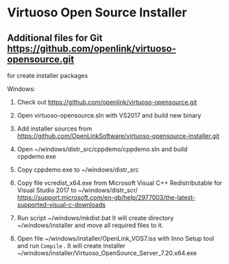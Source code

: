 # Virtuoso Open Source Installer

## Additional files for Git https://github.com/openlink/virtuoso-opensource.git
for create installer packages

Windows:

1. Check out https://github.com/openlink/virtuoso-opensource.git

2. Open virtuoso-opensource.sln with VS2017 and build new binary

3. Add installer sources from https://github.com/OpenLinkSoftware/virtuoso-opensource-installer.git

4. Open ~/windows/distr_src/cppdemo/cppdemo.sln and build cppdemo.exe

5. Copy cppdemo.exe to ~/windows/distr_src

6. Copy file vcredist_x64.exe from  Microsoft Visual C++ Redistributable for Visual Studio 2017
   to ~/windows/distr_scr/
   https://support.microsoft.com/en-gb/help/2977003/the-latest-supported-visual-c-downloads

7. Run script ~/windows/mkdist.bat
   It will create directory ~/windows/installer and move all required files to it.

8. Open file ~/windows/installer/OpenLink_VOS7.iss with Inno Setup tool and run `Compile` .
   It will create installer ~/windows/installer/Virtuoso_OpenSource_Server_7.20.x64.exe
